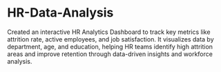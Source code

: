# HR-Data-Analysis
Created an interactive HR Analytics Dashboard to track key metrics like attrition rate, active employees, and job satisfaction. It visualizes data by department, age, and education, helping HR teams identify high attrition areas and improve retention through data-driven insights and workforce analysis.

